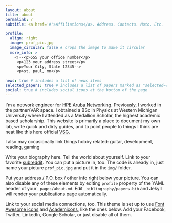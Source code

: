 ```yaml
---
layout: about
title: about
permalink: /
subtitle: <a href='#'>Affiliations</a>. Address. Contacts. Moto. Etc.

profile:
  align: right
  image: prof_pic.jpg
  image_circular: false # crops the image to make it circular
  more_info: >
    <!--<p>555 your office number</p>
     <p>123 your address street</p>
     <p>Your City, State 12345-->
     <p>st. paul, mn</p>

news: true # includes a list of news items
selected_papers: true # includes a list of papers marked as "selected={true}"
social: true # includes social icons at the bottom of the page
---
```


I'm a network engineer for [HPE Aruba Networking](https://www.arubanetworks.com/). Previously, I worked in the partner/VAR space. I obtained a BSc in Physics at Western Michigan University where I attended as a Medallion Scholar, the highest academic based scholarship. This website is primarily a place to document my own lab, write quick and dirty guides, and to point people to things I think are neat like this here official [VSG](https://www.arubanetworks.com/techdocs/VSG/).  

I also may occasionally link things hobby related: guitar, development, reading, gaming


Write your biography here. Tell the world about yourself. Link to your favorite [subreddit](http://reddit.com). You can put a picture in, too. The code is already in, just name your picture `prof_pic.jpg` and put it in the `img/` folder.

Put your address / P.O. box / other info right below your picture. You can also disable any of these elements by editing `profile` property of the YAML header of your `_pages/about.md`. Edit `_bibliography/papers.bib` and Jekyll will render your [publications page](/al-folio/publications/) automatically.

Link to your social media connections, too. This theme is set up to use [Font Awesome icons](https://fontawesome.com/) and [Academicons](https://jpswalsh.github.io/academicons/), like the ones below. Add your Facebook, Twitter, LinkedIn, Google Scholar, or just disable all of them.